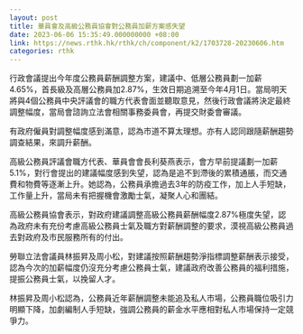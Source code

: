 ```yaml
---
layout: post
title: 華員會及高級公務員協會對公務員加薪方案感失望　
date: 2023-06-06 15:35:49.000000000 +08:00
link: https://news.rthk.hk/rthk/ch/component/k2/1703728-20230606.htm
categories: rthk
---
```


行政會議提出今年度公務員薪酬調整方案，建議中、低層公務員劃一加薪4.65%，首長級及高層公務員加2.87%，生效日期追溯至今年4月1日。當局明天將與4個公務員中央評議會的職方代表會面並聽取意見，然後行政會議將決定最終調整幅度，當局會諮詢立法會相關事務委員會，再提交財委會審議。

有政府僱員對調整幅度感到滿意，認為市道不算太理想。亦有人認同跟隨薪酬趨勢調查結果，來調升薪酬。

高級公務員評議會職方代表、華員會會長利葵燕表示，會方早前提議劃一加薪5.1%，對行會提出的建議幅度感到失望，認為是追不到滯後的累積通脹，而交通費和物費等逐漸上升。她認為，公務員承擔過去3年的防疫工作，加上人手短缺，工作量上升，當局未有把握機會激勵士氣，凝聚人心和團結。

高級公務員協會表示，對政府建議調整高級公務員薪酬幅度2.87%極度失望，認為政府未有充份考慮高級公務員士氣及職方對薪酬調整的要求，漠視高級公務員過去對政府及市民服務所有的付出。

勞聯立法會議員林振昇及周小松，對建議按照薪酬趨勢淨指標調整薪酬表示接受，認為今次的加薪幅度仍沒充分考慮公務員士氣，建議政府改善公務員的福利措施，提振公務員士氣，以挽留人才。

林振昇及周小松認為，公務員近年薪酬調整未能追及私人市場，公務員職位吸引力明顯下降，加劇編制人手短缺，強調公務員的薪金水平應相對私人市場保持一定競爭力。
